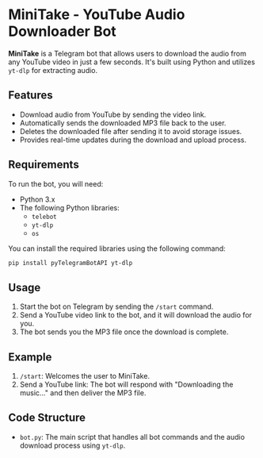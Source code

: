 
# MiniTake - YouTube Audio Downloader Bot

**MiniTake** is a Telegram bot that allows users to download the audio from any YouTube video in just a few seconds. It's built using Python and utilizes `yt-dlp` for extracting audio.

## Features

- Download audio from YouTube by sending the video link.
- Automatically sends the downloaded MP3 file back to the user.
- Deletes the downloaded file after sending it to avoid storage issues.
- Provides real-time updates during the download and upload process.

## Requirements

To run the bot, you will need:

- Python 3.x
- The following Python libraries:
  - `telebot`
  - `yt-dlp`
  - `os`

You can install the required libraries using the following command:

```bash
pip install pyTelegramBotAPI yt-dlp
```

## Usage

1. Start the bot on Telegram by sending the `/start` command.
2. Send a YouTube video link to the bot, and it will download the audio for you.
3. The bot sends you the MP3 file once the download is complete.

## Example

1. `/start`: Welcomes the user to MiniTake.
2. Send a YouTube link: The bot will respond with "Downloading the music..." and then deliver the MP3 file.

## Code Structure

- `bot.py`: The main script that handles all bot commands and the audio download process using `yt-dlp`.
  
